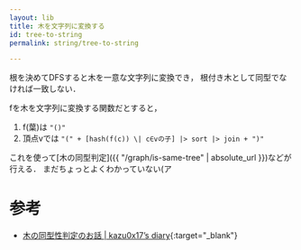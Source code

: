 ```yaml
---
layout: lib
title: 木を文字列に変換する
id: tree-to-string
permalink: string/tree-to-string

---
```



根を決めてDFSすると木を一意な文字列に変換でき，
根付き木として同型でなければ一致しない．

fを木を文字列に変換する関数だとすると，

1. f(葉)は `"()"`
2. 頂点vでは `"(" + [hash(f(c)) \| c∈vの子] |> sort |> join + ")"`

これを使って[木の同型判定]({{ "/graph/is-same-tree" | absolute_url }})などが行える．
まだちょっとよくわかっていない(ア

# 参考

* [木の同型性判定のお話 \| kazu0x17’s diary](http://chocobaby-aporo.hatenablog.com/entry/2017/12/05/233027){:target="_blank"}


